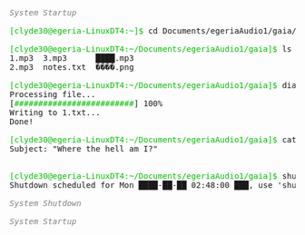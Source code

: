 <pre>
<i style="color:rgb(128,128,128);">System Startup</i>

<span style="color:rgb(0,192,0);">[clyde30@egeria-LinuxDT4:~]$</span> cd Documents/egeriaAudio1/gaia/

<span style="color:rgb(0,192,0);">[clyde30@egeria-LinuxDT4:~/Documents/egeriaAudio1/gaia]$</span> ls
1.mp3  3.mp3      ████.mp3
2.mp3  notes.txt  ����.png

<span style="color:rgb(0,192,0);">[clyde30@egeria-LinuxDT4:~/Documents/egeriaAudio1/gaia]$</span> dialoguer 1.mp3
Processing file...
[<span style="color:rgb(0,192,0);">#########################</span>] 100%
Writing to 1.txt...
Done!

<span style="color:rgb(0,192,0);">[clyde30@egeria-LinuxDT4:~/Documents/egeriaAudio1/gaia]$</span> cat 1.txt
Subject: "Where the hell am I?"
<!--
{Finding out they are immortal/mentally died}
{Running into a cave}
{Seeing a face that is not their own}
{Other spooky stuff?}
{Seeing the darkness of a cave, then stars, stars then die out}
-->

<span style="color:rgb(0,192,0);">[clyde30@egeria-LinuxDT4:~/Documents/egeriaAudio1/gaia]$</span> shutdown
Shutdown scheduled for Mon ████-██-██ 02:48:00 ███, use 'shutdown -c' to cancel.

<i style="color:rgb(128,128,128);">System Shutdown</i>

<i style="color:rgb(128,128,128);">System Startup</i>
</pre>